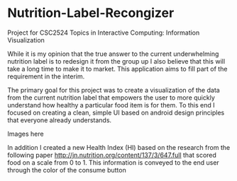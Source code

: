 # Nutrition-Label-Recongizer
Project for CSC2524 Topics in Interactive Computing: Information Visualization

While it is my opinion that the true answer to the current underwhelming nutrition label is to redesign it from the group up I also believe that this will take a long time to make it to market. This application aims to fill part of the requirement in the interim. 

The primary goal for this project was to create a visualization of the data from the current nutrition label that empowers the user to more quickly understand how healthy a particular food item is for them. To this end I focused on creating a clean, simple UI based on android design principles that everyone already understands. 

Images here

In addition I created a new Health Index (HI) based on the research from the following paper http://jn.nutrition.org/content/137/3/647.full that scored food on a scale from 0 to 1. This information is conveyed to the end user through the color of the consume button
